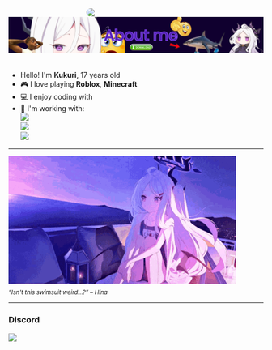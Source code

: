 <div>

<img src="https://static.wikia.nocookie.net/blue-archive/images/c/c7/Hina_Swimsuit_Portrait.png/revision/latest?cb=20220420072715" width="350" align="right" style="border-radius:10px;" />
<br/>

<img src="images/bb.png" width="640" />
<br/><br/>

- Hello! I'm **Kukuri**, 17 years old
- 🎮 I love playing **Roblox**, **Minecraft**
- 💻 I enjoy coding with <img src="https://i.imgur.com/Xjb867j.png" width="16" height="16"/>
- 🔧 I'm working with:  
  <img src="https://img.shields.io/badge/C++-00599C?style=flat&logo=c%2B%2B&logoColor=white"/>  
  <img src="https://img.shields.io/badge/Python-3776AB?style=flat&logo=python&logoColor=white"/>  
  <img src="https://img.shields.io/badge/JavaScript-F7DF1E?style=flat&logo=javascript&logoColor=black"/>  

---

<!-- รูปตัวละครด้านซ้าย -->

<img src="images/hina.gif" width="450" />
<br/>
<sub><i>“Isn't this swimsuit weird...?” – Hina</i></sub>

---

<!-- Discord -->
<h3>Discord</h3>
<a href="https://discord.com/users/1390890302625284170">
  <a href="https://discord.com/users/1390890302625284170"><img src="https://lanyard.cnrad.dev/api/1390890302625284170?theme=dark&bg=071221" /></a>
</a>

</div>
